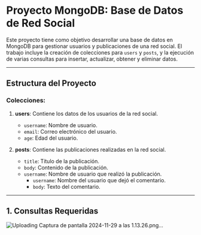 # Proyecto MongoDB: Base de Datos de Red Social

Este proyecto tiene como objetivo desarrollar una base de datos en MongoDB para gestionar usuarios y publicaciones de una red social. El trabajo incluye la creación de colecciones para `users` y `posts`, y la ejecución de varias consultas para insertar, actualizar, obtener y eliminar datos.

---

## Estructura del Proyecto

### Colecciones:
1. **users**: Contiene los datos de los usuarios de la red social.
   - `username`: Nombre de usuario.
   - `email`: Correo electrónico del usuario.
   - `age`: Edad del usuario.

2. **posts**: Contiene las publicaciones realizadas en la red social.
   - `title`: Título de la publicación.
   - `body`: Contenido de la publicación.
   - `username`: Nombre de usuario que realizó la publicación.
     - `username`: Nombre del usuario que dejó el comentario.
     - `body`: Texto del comentario.

---

## 1. Consultas Requeridas

![Uploading Captura de pantalla 2024-11-29 a las 1.13.26.png…]()



